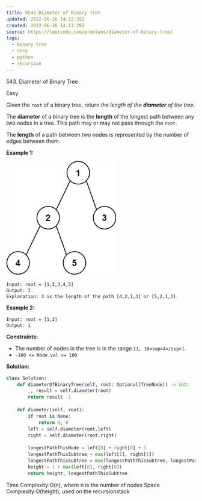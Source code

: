 ```yaml
---
title: 0543-Diameter of Binary Tree
updated: 2022-06-26 14:12:35Z
created: 2022-06-26 14:11:29Z
source: https://leetcode.com/problems/diameter-of-binary-tree/
tags:
  - binary tree
  - easy
  - python
  - recursion
---
```


543\. Diameter of Binary Tree

Easy

Given the `root` of a binary tree, return *the length of the **diameter** of the tree*.

The **diameter** of a binary tree is the **length** of the longest path between any two nodes in a tree. This path may or may not pass through the `root`.

The **length** of a path between two nodes is represented by the number of edges between them.

**Example 1:**

![](../_resources/diamtree_0957a2a2558e4d10a7a3148139ceb4bb.jpg)

```
Input: root = [1,2,3,4,5]
Output: 3
Explanation: 3 is the length of the path [4,2,1,3] or [5,2,1,3].

```

**Example 2:**

```
Input: root = [1,2]
Output: 1

```

**Constraints:**

- The number of nodes in the tree is in the range `[1, 10<sup>4</sup>]`.
- `-100 <= Node.val <= 100`

**Solution:**
```python
class Solution:
    def diameterOfBinaryTree(self, root: Optional[TreeNode]) -> int:
        _, result = self.diameter(root)
        return result -1
    
    def diameter(self, root):
        if root is None:
            return 0, 0
        left = self.diameter(root.left)
        right = self.diameter(root.right)
        
        longestPathThisNode = left[0] + right[0] + 1
        longestPathThisSubtree = max(left[1], right[1])
        longestPathThisSubtree = max(longestPathThisSubtree, longestPathThisNode)
        height = 1 + max(left[0], right[0])
        return height, longestPathThisSubtree
```
Time Complexity:O(n), where n is the number of nodes
Space Complexity:O(height), used on the recursionstack